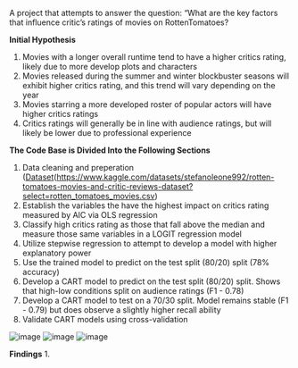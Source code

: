 A project that attempts to answer the question: “What are the key factors that influence critic’s ratings of movies on RottenTomatoes? 

**Initial Hypothesis** 

1. Movies with a longer overall runtime tend to have a higher critics rating, likely due to more develop plots and characters
2. Movies released during the summer and winter blockbuster seasons will exhibit higher critics rating, and this trend will vary depending on the year
3. Movies starring a more developed roster of popular actors will have higher critics ratings
4. Critics ratings will generally be in line with audience ratings, but will likely be lower due to professional experience

**The Code Base is Divided Into the Following Sections** 
1. Data cleaning and preperation ([Dataset]([url])(https://www.kaggle.com/datasets/stefanoleone992/rotten-tomatoes-movies-and-critic-reviews-dataset?select=rotten_tomatoes_movies.csv)
2. Establish the variables the have the highest impact on critics rating measured by AIC via OLS regression
3. Classify high critics rating as those that fall above the median and measure those same variables in a LOGIT regression model
4. Utilize stepwise regression to attempt to develop a model with higher explanatory power
5. Use the trained model to predict on the test split (80/20) split (78% accuracy)
6. Develop a CART model to predict on the test split (80/20) split. Shows that high-low conditions split on audience ratings (F1 - 0.78)
7. Develop a CART model to test on a 70/30 split. Model remains stable (F1 - 0.79) but does observe a slightly higher recall ability
8. Validate CART models using cross-validation

![image](https://github.com/Clanda2/BUS462Final/assets/149719672/d7e2da4c-0400-4840-9e08-4bca58cbec1e)
![image](https://github.com/Clanda2/BUS462Final/assets/149719672/bd9b8cfa-1dce-4294-bdca-d672c0aabdc0)
![image](https://github.com/Clanda2/BUS462Final/assets/149719672/b62cac45-aaa0-4c61-87ec-11d25212c165)


**Findings**
1. 
